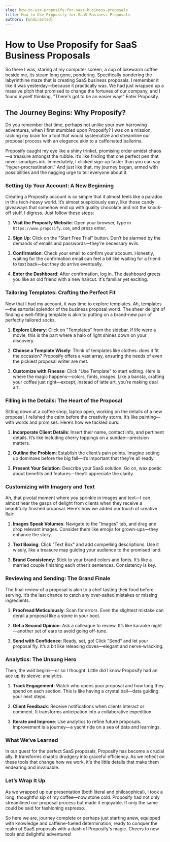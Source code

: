 ```yaml
---
slug: how-to-use-proposify-for-saas-business-proposals
title: How to Use Proposify for SaaS Business Proposals
authors: [undirected]
---
```



# How to Use Proposify for SaaS Business Proposals

So there I was, staring at my computer screen, a cup of lukewarm coffee beside me, its steam long gone, pondering. Specifically pondering the labyrinthine maze that is creating SaaS business proposals. I remember it like it was yesterday—because it practically was. We had just wrapped up a massive pitch that promised to change the fortunes of our company, and I found myself thinking, "There's got to be an easier way!" Enter Proposify.

## The Journey Begins: Why Proposify?

Do you remember that time, perhaps not unlike your own harrowing adventures, when I first stumbled upon Proposify? I was on a mission, racking my brain for a tool that would systematize and streamline our proposal process with an elegance akin to a caffeinated ballerina. 

Proposify caught my eye like a shiny trinket, promising order amidst chaos—a treasure amongst the rubble. It’s like finding that one perfect pen that never smudges ink. Immediately, I clicked sign-up faster than you can say “hyper-procrastination." And just like that, my journey began, armed with possibilities and the nagging urge to tell everyone about it. 

### Setting Up Your Account: A New Beginning

Creating a Proposify account is so simple that it almost feels like a paradox in this tech-heavy world. It’s almost suspiciously easy, like those candy giveaways that somehow end up with quality chocolate and not the knock-off stuff. I digress. Just follow these steps:

1. **Visit the Proposify Website**: Open your browser, type in `https://www.proposify.com`, and press enter.
   
2. **Sign Up**: Click on the "Start Free Trial" button. Don’t be alarmed by the demands of emails and passwords—they’re necessary evils.
   
3. **Confirmation**: Check your email to confirm your account. Honestly, waiting for the confirmation email can feel a bit like waiting for a friend to text back—but they do arrive eventually.
   
4. **Enter the Dashboard**: After confirmation, log in. The dashboard greets you like an old friend with a new haircut. It's familiar yet exciting.

### Tailoring Templates: Crafting the Perfect Fit

Now that I had my account, it was time to explore templates. Ah, templates—the sartorial splendor of the business proposal world. The sheer delight of finding a well-fitting template is akin to putting on a brand-new pair of perfectly tailored socks. 

1. **Explore Library**: Click on "Templates" from the sidebar. If life were a movie, this is the part where a halo of light shines down on your discovery.

2. **Choose a Template Wisely**: Think of templates like clothes: does it fit the occasion? Proposify offers a vast array, ensuring the needs of even the pickiest proposal writer are met.

3. **Customize with Finesse**: Click "Use Template" to start editing. Here is where the magic happens—colors, fonts, images. Like a barista, crafting your coffee just right—except, instead of latte art, you’re making deal art.

### Filling in the Details: The Heart of the Proposal

Sitting down at a coffee shop, laptop open, working on the details of a new proposal, I relished the calm before the creativity storm. It’s like painting—with words and promises. Here’s how we tackled ours:

1. **Incorporate Client Details**: Insert their name, contact info, and pertinent details. It’s like including cherry toppings on a sundae—precision matters.

2. **Outline the Problem**: Establish the client’s pain points. Imagine setting up dominoes before the big fall—it’s important that they’re all ready.

3. **Present Your Solution**: Describe your SaaS solution. Go on, wax poetic about benefits and features—they’ll appreciate the clarity.

### Customizing with Imagery and Text

Ah, that pivotal moment where you sprinkle in images and text—I can almost hear the gasps of delight from clients when they receive a beautifully finished proposal. Here’s how we added our touch of creative flair:

1. **Images Speak Volumes**: Navigate to the "Images" tab, and drag and drop relevant images. Consider them like emojis for grown-ups—they enhance the story.
   
2. **Text Boxing**: Click "Text Box" and add compelling descriptions. Use it wisely, like a treasure map guiding your audience to the promised land.

3. **Brand Consistency**: Stick to your brand colors and fonts. It’s like a married couple finishing each other’s sentences. Consistency is key.

### Reviewing and Sending: The Grand Finale

The final review of a proposal is akin to a chef tasting their food before serving. It’s the last chance to catch any over-salted mistakes or missing ingredients.

1. **Proofread Meticulously**: Scan for errors. Even the slightest mistake can derail a proposal like a stone in your boot.

2. **Get a Second Opinion**: Ask a colleague to review. It’s like karaoke night—another set of ears to avoid going off-tune.

3. **Send with Confidence**: Ready, set, go! Click "Send" and let your proposal fly. It’s a bit like releasing doves—elegant and nerve-wracking.

### Analytics: The Unsung Hero

Then, the wait begins—or so I thought. Little did I know Proposify had an ace up its sleeve: analytics. 

1. **Track Engagement**: Watch who opens your proposal and how long they spend on each section. This is like having a crystal ball—data guiding your next steps.

2. **Client Feedback**: Receive notifications when clients interact or comment. It transforms anticipation into a collaborative expedition.

3. **Iterate and Improve**: Use analytics to refine future proposals. Improvement is a journey—a yacht ride on a sea of data and learnings.

### What We’ve Learned

In our quest for the perfect SaaS proposals, Proposify has become a crucial ally. It transforms chaotic drudgery into graceful efficiency. As we reflect on these tools that change how we work, it's the little details that make them endearing and invaluable.

### Let’s Wrap It Up

As we wrapped up our presentation (both literal and philosophical), I took a long, thoughtful sip of my coffee—now stone cold. Proposify had not only streamlined our proposal process but made it enjoyable. If only the same could be said for fashioning espresso.

So here we are, journey complete or perhaps just starting anew, equipped with knowledge and caffeine-fueled determination, ready to conquer the realm of SaaS proposals with a dash of Proposify's magic. Cheers to new tools and delightful adventures!